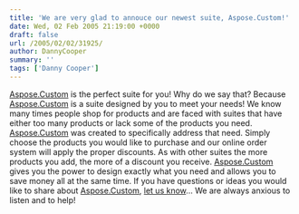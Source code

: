 ```yaml
---
title: 'We are very glad to annouce our newest suite, Aspose.Custom!'
date: Wed, 02 Feb 2005 21:19:00 +0000
draft: false
url: /2005/02/02/31925/
author: DannyCooper
summary: ''
tags: ['Danny Cooper']
---
```


[Aspose.Custom][1] is the perfect suite for you! Why do we say that? Because [Aspose.Custom][2] is a suite designed by you to meet your needs! We know many times people shop for products and are faced with suites that have either too many products or lack some of the products you need. [Aspose.Custom][3] was created to specifically address that need. Simply choose the products you would like to purchase and our online order system will apply the proper discounts. As with other suites the more products you add, the more of a discount you receive. [Aspose.Custom][4] gives you the power to design exactly what you need and allows you to save money all at the same time. If you have questions or ideas you would like to share about [Aspose.Custom][5], [let us know][6]… We are always anxious to listen and to help!




[1]: http://www.aspose.com/Purchase/Custom.aspx
[2]: http://www.aspose.com/Purchase/Custom.aspx
[3]: http://www.aspose.com/Purchase/Custom.aspx
[4]: http://www.aspose.com/Purchase/Custom.aspx
[5]: http://www.aspose.com/Purchase/Custom.aspx
[6]: http://www.aspose.com/Corporate/Teams/Business/Texas/Contactus.html



